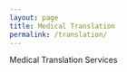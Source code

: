 ```yaml
---
layout: page
title: Medical Translation
permalink: /translation/
---
```

Medical Translation Services

